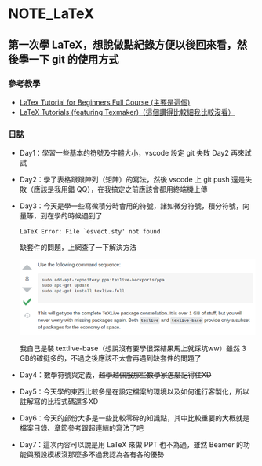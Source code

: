 # NOTE_LaTeX
## 第一次學 LaTeX，想說做點紀錄方便以後回來看，然後學一下 git 的使用方式
### 參考教學
- [LaTex Tutorial for Beginners Full Course (主要是這個)](https://www.youtube.com/watch?v=fCzF5gDy60g)
- [LaTeX Tutorials (featuring Texmaker)（這個講得比較細我比較沒看）](https://www.youtube.com/watch?v=0ivLZh9xK1Q&list=PL1D4EAB31D3EBC449)

### 日誌
- Day1：學習一些基本的符號及字體大小，vscode 設定 git 失敗 Day2 再來試試
- Day2：學了表格跟跟陣列（矩陣）的寫法，然後 vscode 上 git push 還是失敗（應該是我用錯 QQ），在我搞定之前應該會都用終端機上傳
- Day3：今天是學一些寫微積分時會用的符號，諸如微分符號，積分符號，向量等，到在學的時候遇到了

    ```
    LaTeX Error: File `esvect.sty' not found
    ```
    缺套件的問題，上網查了一下解決方法

    ![解決方法](./Day3/PackageNotFound.png)
    
    我自己是裝 textlive-base（想說沒有要學很深結果馬上就踩坑ww）雖然 3 GB的確挺多的，不過之後應該不太會再遇到缺套件的問題了
- Day4：數學符號與定義，~~越學越佩服那些數學家怎麼記得住XD~~
- Day5：今天學的東西比較多是在設定檔案的環境以及如何進行客製化，所以註解寫的比程式碼還多XD
- Day6：今天的部份大多是一些比較零碎的知識點，其中比較重要的大概就是檔案目錄、章節參考跟超連結的寫法了吧
- Day7：這次內容可以說是用 LaTeX 來做 PPT 也不為過，雖然 Beamer 的功能與預設模板沒那麼多不過我認為各有各的優勢